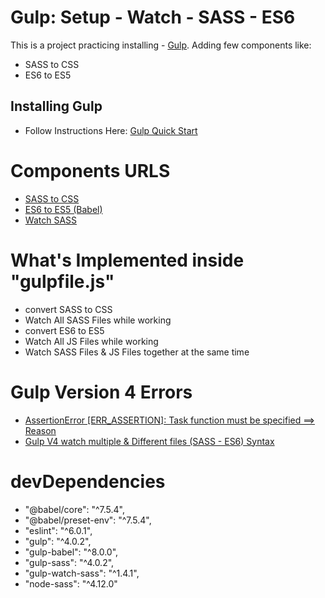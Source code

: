 # Gulp: Setup - Watch - SASS - ES6
This is a project practicing installing - [Gulp](https://gulpjs.com/).
Adding few components like:
- SASS to CSS
- ES6 to ES5

## Installing Gulp
- Follow Instructions Here:
 [Gulp Quick Start](https://gulpjs.com/docs/en/getting-started/quick-start)

# Components URLS
- [SASS to CSS](https://www.npmjs.com/package/gulp-sass)
- [ES6 to ES5 (Babel)](https://www.npmjs.com/package/gulp-babel)
- [Watch SASS](https://www.npmjs.com/package/gulp-watch-sass)


# What's Implemented inside "gulpfile.js"
- convert SASS to CSS
- Watch All SASS Files while working
- convert ES6 to ES5
- Watch All JS Files while working
- Watch SASS Files & JS Files together at the same time

# Gulp Version 4 Errors 
- [AssertionError [ERR_ASSERTION]: Task function must be specified ==> Reason ](https://stackoverflow.com/questions/51098749/everytime-i-run-gulp-anything-i-get-a-assertion-error-task-function-must-be?answertab=votes#tab-top)
- [Gulp V4 watch multiple & Different files (SASS - ES6) Syntax](https://stackoverflow.com/questions/52095228/gulp-v4-watch-task?answertab=votes#tab-top)

# devDependencies
- "@babel/core": "^7.5.4",
- "@babel/preset-env": "^7.5.4",
- "eslint": "^6.0.1",
- "gulp": "^4.0.2",
- "gulp-babel": "^8.0.0",
- "gulp-sass": "^4.0.2",
- "gulp-watch-sass": "^1.4.1",
- "node-sass": "^4.12.0"


 